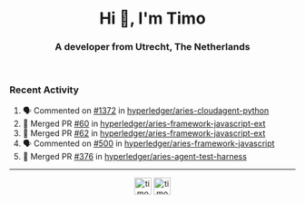 <h1 align="center">Hi 👋, I'm Timo</h1>
<h3 align="center">A developer from Utrecht, The Netherlands</h3>
<br/>
<!-- https://github.com/rahuldkjain/github-profile-readme-generator --!>

<!--  <p align="left"><img src="https://github-readme-stats.vercel.app/api?username=timoglastra&show_icons=true&count_private=true&" alt="timoglastra" /></p> --!>

<!--
Github language stats
<p align="left"><img src="https://github-readme-stats.vercel.app/api/top-langs/?username=timoglastra&layout=compact" alt="timoglastra" /><p>
-->

<!-- Codestats language stats -->
<!-- <p align="left"><img src="https://codestats-readme.vercel.app/api/top-langs/?username=timoglastra&layout=compact&language_count=12" alt="timoglastra" /><p>    --!>
  
<h3>Recent Activity</h3>

<!--START_SECTION:activity-->
1. 🗣 Commented on [#1372](https://github.com/hyperledger/aries-cloudagent-python/issues/1372) in [hyperledger/aries-cloudagent-python](https://github.com/hyperledger/aries-cloudagent-python)
2. 🎉 Merged PR [#60](https://github.com/hyperledger/aries-framework-javascript-ext/pull/60) in [hyperledger/aries-framework-javascript-ext](https://github.com/hyperledger/aries-framework-javascript-ext)
3. 🎉 Merged PR [#62](https://github.com/hyperledger/aries-framework-javascript-ext/pull/62) in [hyperledger/aries-framework-javascript-ext](https://github.com/hyperledger/aries-framework-javascript-ext)
4. 🗣 Commented on [#500](https://github.com/hyperledger/aries-framework-javascript/issues/500) in [hyperledger/aries-framework-javascript](https://github.com/hyperledger/aries-framework-javascript)
5. 🎉 Merged PR [#376](https://github.com/hyperledger/aries-agent-test-harness/pull/376) in [hyperledger/aries-agent-test-harness](https://github.com/hyperledger/aries-agent-test-harness)
<!--END_SECTION:activity-->

---

<p align="center">
<a href="https://twitter.com/timoglastra" target="blank"><img align="center" src="https://cdn.jsdelivr.net/npm/simple-icons@3.0.1/icons/twitter.svg" alt="timoglastra" height="30" width="30" /></a>
<a href="https://linkedin.com/in/timoglastra" target="blank"><img align="center" src="https://cdn.jsdelivr.net/npm/simple-icons@3.0.1/icons/linkedin.svg" alt="timoglastra" height="30" width="30" /></a>
</p>



